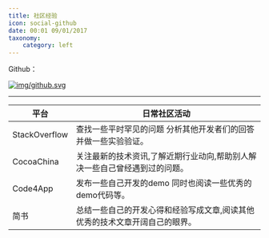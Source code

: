 ```yaml
---
title: 社区经验
icon: social-github
date: 00:01 09/01/2017 
taxonomy:
    category: left
---
```


Github：

[![img/github.svg](https://resume.lee1994.com/user/themes/leeresume/img/github.svg)](https://github.com/lixiang1994)

----

| 平台    | 日常社区活动                                   |
| ----- | ---------------------------------------- |
| StackOverflow | 查找一些平时罕见的问题 分析其他开发者们的回答 并做一些实验验证。 |
| CocoaChina    | 关注最新的技术资讯,了解近期行业动向,帮助别人解决一些自己曾经遇到过的问题。 |
| Code4App    | 发布一些自己开发的demo 同时也阅读一些优秀的demo代码等。 |
| 简书    | 总结一些自己的开发心得和经验写成文章,阅读其他优秀的技术文章开阔自己的眼界。 |

